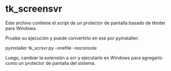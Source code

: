 # tk_screensvr

Este archivo contiene el script de un protector de pantalla basado de tkinter para Windows.

Pruebe su ejecución y puede convertirlo en exe por pyinstaller:

  pyinstaller tk_scrsvr.py -onefile -noconsole
  
Luego, cambiar la extensión a scr y ejecutarlo en Windows para agregarlo como un protector de pantalla del sistema.
